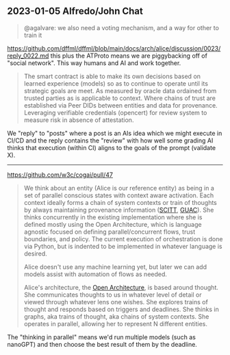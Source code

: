 ## 2023-01-05 Alfredo/John Chat

> @agalvare: we also need a voting mechanism, and a way for other to train it

https://github.com/dffml/dffml/blob/main/docs/arch/alice/discussion/0023/reply_0022.md this plus the ATProto means we are piggybacking off of "social network". This way humans and AI and work together.

> The smart contract is able to make its own decisions based on learned experience (models) so as to continue to operate until its strategic goals are meet. As measured by oracle data ordained from trusted parties as is applicable to context. Where chains of trust are established via Peer DIDs between entities and data for provenance. Leveraging verifiable credentials (opencert) for review system to measure risk in absence of attestation.

We "reply" to "posts" where a post is an AIs idea which we might execute in CI/CD and the reply contains the "review" with how well some grading AI thinks that execution (within CI) aligns to the goals of the prompt (validate X).


---

https://github.com/w3c/cogai/pull/47

> We think about an entity (Alice is our reference entity) as being in a set of parallel conscious states with context aware activation. Each context ideally forms a chain of system contexts or train of thoughts by always maintaining provenance information ([SCITT](https://scitt.io/), [GUAC](https://security.googleblog.com/2022/10/announcing-guac-great-pairing-with-slsa.html)). She thinks concurrently in the existing implementation where she is defined mostly using the Open Architecture, which is language agnostic focused on defining parallel/concurrent flows, trust boundaries, and policy. The current execution of orchestration is done via Python, but is indented to be implemented in whatever language is desired.
> 
> Alice doesn't use any machine learning yet, but later we can add models assist with automation of flows as needed.
>
> Alice's architecture, the [Open Architecture](https://github.com/dffml/dffml/tree/main/docs/arch/0009-Open-Architecture.rst), is based around thought. She communicates thoughts to us in whatever level of detail or viewed through whatever lens one wishes. She explores trains of thought and responds based on triggers and deadlines. She thinks in graphs, aka trains of thought, aka chains of system contexts. She operates in parallel, allowing her to represent N different entities.

The "thinking in parallel" means we'd run multiple models (such as nanoGPT) and then choose the best result of them by the deadline.